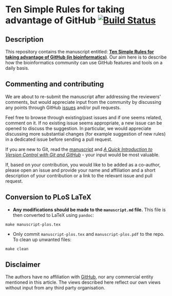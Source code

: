 # Ten Simple Rules for taking advantage of GitHub [![Build Status](https://travis-ci.org/ypriverol/github-paper.svg?branch=master)](https://travis-ci.org/ypriverol/github-paper)

## Description 

This repository contains the manuscript entitled:
[**Ten Simple Rules for taking advantage of GitHub (in bioinformatics)**](https://github.com/ypriverol/github-paper/blob/master/document/manuscript.md). Our
aim here is to describe how the bioinformatics community can use
GitHub features and tools on a daily basis.

## Commenting and contributing 

We are about to re-submit the manuscript after addressing the
reviewers' comments, but would appreciate input from the community by
discussing any points through GitHub
[issues](https://github.com/ypriverol/github-paper/issues) and/or pull
requests.

Feel free to browse through existing/past issues and if one seems
related, comment on it. If no existing issue seems appropriate, a new
issue can be opened to discuss the suggestion. In particular, we would
appreciate discussing more substantial changes (for example suggestion
of new rules) in a dedicated issue before sending a pull request.

If you are new to Git, read the
[manuscript](https://github.com/ypriverol/github-paper/blob/master/document/manuscript.md)
and
[*A Quick Introduction to Version Control with Git and GitHub*](http://journals.plos.org/ploscompbiol/article?id=10.1371/journal.pcbi.1004668) -
your input would be most valuable.

If, based on your contribution, you would like to be added as a
co-author, please open an issue and provide your name and affiliation
and a short description of your contribution or a link to the relevant
issue and pull request.

## Conversion to PLoS LaTeX

- **Any modifications should be made to the `manuscript.md` file.**
  This file is then converted to LaTeX using `pandoc`:

```
make manuscript-plos.tex
```


- Only commit `manuscript-plos.tex` and `manuscript-plos.pdf` to the
  repo. To clean up unwanted files:

```
make clean
```

## Disclaimer

The authors have no affiliation with [GitHub](https://github.com/),
nor any commercial entity mentioned in this article. The views
described here reflect our own views without input from any third party
organisation.
